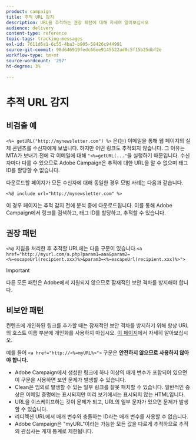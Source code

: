 ```yaml
---
product: campaign
title: 추적 URL 감지
description: URL을 추적하는 권장 패턴에 대해 자세히 알아보십시오
audience: delivery
content-type: reference
topic-tags: tracking-messages
exl-id: 7611d6a1-6c55-4ba3-b905-58426c944991
source-git-commit: 98d646919fedc66ee9145522ad0c5f15b25dbf2e
workflow-type: tm+mt
source-wordcount: '297'
ht-degree: 3%

---
```


# 추적 URL 감지

## 비검출 예

`<%= getURL("http://mynewsletter.com") %>` 은(는) 이메일을 통해 웹 페이지의 실제 콘텐츠를 수신자에게 보냅니다. 하지만 어떤 링크도 추적되지 않습니다. 그 이유는 MTA가 보내기 전에 각 이메일에 대해 `"<%=getURL(..."`을 실행하기 때문입니다. 수신자마다 다를 수 있으므로 Adobe Campaign은 추적에 대한 URL을 알 수 없으며 태그 ID를 할당할 수 없습니다.

다운로드할 페이지가 모든 수신자에 대해 동일한 경우 모범 사례는 다음과 같습니다.

`<%@ include url="http://mynewsletter.com" %>`

이 경우 페이지는 추적 감지 전에 분석 중에 다운로드됩니다. 이를 통해 Adobe Campaign에서 링크를 검색하고, 태그 ID를 할당하고, 추적할 수 있습니다.

## 권장 패턴

`<%@` 지침을 처리한 후 추적할 URL에는 다음 구문이 있습니다.`<a href="http://myurl.com/a.php?param1=aaa&param2=<%=escapeUrl(recipient.xxx)%>&param3=<%=escapeUrl(recipient.xxx)%>">`

>[!IMPORTANT]
>
>다른 모든 패턴은 Adobe에서 지원되지 않으므로 잠재적인 보안 격차를 방지해야 합니다.

## 비보안 패턴

컨텐츠에 개인화된 링크를 추가할 때는 잠재적인 보안 격차를 방지하기 위해 항상 URL의 호스트 이름 부분에 개인화를 사용하지 마십시오. [이 페이지](../../installation/using/privacy.md#url-personalization)에서 자세히 알아보십시오.

예를 들어 `<a href="http://<%=myURL%>">` 구문은 **안전하지 않으므로 사용하지 않아야 합니다.**

* Adobe Campaign에서 생성한 링크에 하나 이상의 매개 변수가 포함되어 있으면 이 구문을 사용하면 보안 문제가 발생할 수 있습니다.
* Clean은 임의로 발생할 수 있는 일부 링크를 잘못 패치할 수 있습니다. 일반적인 증상은 이메일 증명에는 표시되지만 미리 보기에서는 표시되지 않는 HTML입니다.
* URL을 이스케이프하는 것이 문제가 되고, URL의 일부 문자가 있으면 문제가 발생할 수 있습니다.
* 리디렉션 URL에서 매개 변수와 충돌하는 ID라는 매개 변수를 사용할 수 없습니다.
* Adobe Campaign은 &quot;myURL&quot;이라는 가능한 모든 값을 다르게 추적하므로 추적의 관심사는 게재 통계로 제한됩니다.
